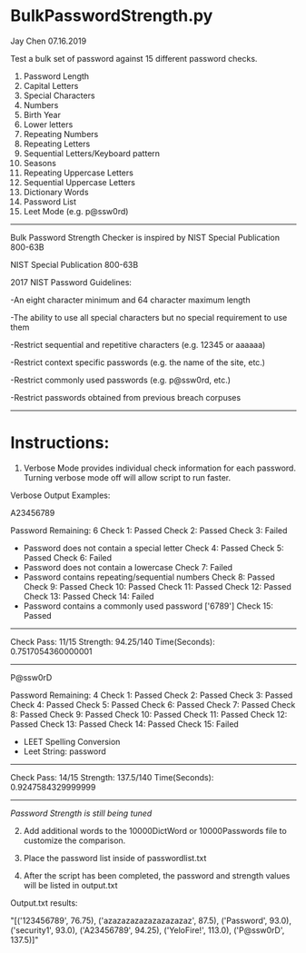 # BulkPasswordStrength.py
Jay Chen 07.16.2019

Test a bulk set of password against 15 different password checks.

1. Password Length
2. Capital Letters
3. Special Characters
4. Numbers
5. Birth Year
6. Lower letters
7. Repeating Numbers
8. Repeating Letters
9. Sequential Letters/Keyboard pattern
10. Seasons
11. Repeating Uppercase Letters
12. Sequential Uppercase Letters
13. Dictionary Words
14. Password List
15. Leet Mode (e.g. p@ssw0rd)



_________________________________________________________________________________
Bulk Password Strength Checker is inspired by NIST Special Publication 800-63B

NIST Special Publication 800-63B

2017 NIST Password Guidelines:

-An eight character minimum and 64 character maximum length

-The ability to use all special characters but no special requirement to use them

-Restrict sequential and repetitive characters (e.g. 12345 or aaaaaa)

-Restrict context specific passwords (e.g. the name of the site, etc.)

-Restrict commonly used passwords (e.g. p@ssw0rd, etc.)

-Restrict passwords obtained from previous breach corpuses
_________________________________________________________________________________


# Instructions:

1. Verbose Mode provides individual check information for each password. Turning verbose mode off will allow script to run faster.

Verbose Output Examples:

A23456789

Password Remaining: 6
Check 1: Passed
Check 2: Passed
Check 3: Failed
- Password does not contain a special letter
Check 4: Passed
Check 5: Passed
Check 6: Failed
- Password does not contain a lowercase
Check 7: Failed
- Password contains repeating/sequential numbers
Check 8: Passed
Check 9: Passed
Check 10: Passed
Check 11: Passed
Check 12: Passed
Check 13: Passed
Check 14: Failed
- Password contains a commonly used password
['6789']
Check 15: Passed
____________________
Check Pass: 11/15
Strength: 94.25/140
Time(Seconds):  0.7517054360000001

-----------------------------------------------------------------------------------


P@ssw0rD

Password Remaining: 4
Check 1: Passed
Check 2: Passed
Check 3: Passed
Check 4: Passed
Check 5: Passed
Check 6: Passed
Check 7: Passed
Check 8: Passed
Check 9: Passed
Check 10: Passed
Check 11: Passed
Check 12: Passed
Check 13: Passed
Check 14: Passed
Check 15: Failed
-  LEET Spelling Conversion
-  Leet String: password
____________________
Check Pass: 14/15
Strength: 137.5/140
Time(Seconds):  0.9247584329999999

------------------------------------------------------------------

*Password Strength is still being tuned* 

2. Add additional words to the 10000DictWord or 10000Passwords file to customize the comparison. 

3. Place the password list inside of passwordlist.txt

4. After the script has been completed, the password and strength values will be listed in output.txt

Output.txt results:

"[('123456789', 76.75), ('azazazazazazazazazaz', 87.5), ('Password', 93.0), ('security1', 93.0), ('A23456789', 94.25), ('YeloFire!', 113.0), ('P@ssw0rD', 137.5)]"



